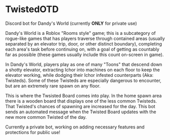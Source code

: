 # TwistedOTD
Discord bot for Dandy's World (currently **ONLY** for private use)

Dandy's World is a Roblox "Rooms style" game; this is a subcategory of rogue-like games that has players traverse through contained areas (usually separated by an elevator trip, door, or other distinct boundary), completing each area's task before continuing on, with a goal of getting as countably far as possible (these games usually include this count on-screen in game).

In Dandy's World, players play as one of many "Toons" that descend down a shotty elevator, extracting Ichor into machines on each floor to keep the elevator working, while dodging their Ichor infested counterparts (Aka: Twisteds). Some of these Twisteds are especially dangerous to encounter, but are an extremely rare spawn on any floor.

This is where the Twsisted Board comes into play. In the home spawn area there is a wooden board that displays one of the less common Twisteds. That Twisted's chances of spawning are increased for the day. This bot sends an automated message when the Twisted Board updates with the new more common Twisted of the day.

Currently a private bot, working on adding necessary features and protections for public use!